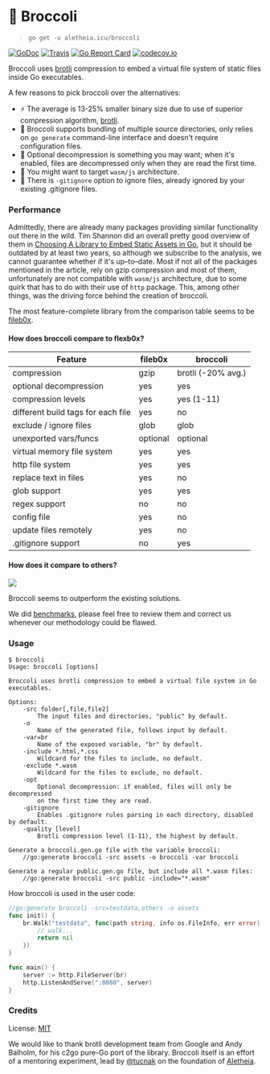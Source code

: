 # 🥦 Broccoli
> `go get -u aletheia.icu/broccoli`

[![GoDoc](https://godoc.org/aletheia.icu/broccoli/fs?status.svg)](https://godoc.org/aletheia.icu/broccoli/fs)
[![Travis](https://travis-ci.org/aletheia-icu/broccoli.svg)](https://travis-ci.org/aletheia-icu/broccoli)
[![Go Report Card](https://goreportcard.com/badge/aletheia.icu/broccoli/fs)](https://goreportcard.com/report/aletheia.icu/broccoli/fs)
[![codecov.io](https://codecov.io/gh/aletheia-icu/broccoli/coverage.svg)](https://codecov.io/gh/aletheia-icu/broccoli)

Broccoli uses [brotli](https://github.com/google/brotli) compression to embed a
virtual file system of static files inside Go executables.

A few reasons to pick broccoli over the alternatives:

- ⚡️ The average is 13-25% smaller binary size due to use of superior
compression algorithm, [brotli](https://github.com/google/brotli).
- 💾 Broccoli supports bundling of multiple source directories, only relies on
`go generate` command-line interface and doesn't require configuration files.
- 🔑 Optional decompression is something you may want; when it's enabled, files
are decompressed only when they are read the first time.
- 🚙 You might want to target `wasm/js` architecture.
- 📰 There is `-gitignore` option to ignore files, already ignored by your
existing .gitignore files.

### Performance
Admittedly, there are already many packages providing similar functionality out
there in the wild. Tim Shannon did an overall pretty good overview of them in
[Choosing A Library to Embed Static Assets in Go](https://tech.townsourced.com/post/embedding-static-files-in-go/),
but it should be outdated by at least two years, so although we subscribe to the
analysis, we cannot guarantee whether if it's up–to–date. Most if not all of the
packages mentioned in the article, rely on gzip compression and most of them,
unfortunately are not compatible with `wasm/js` architecture, due to some quirk
that has to do with their use of `http` package. This, among other things, was
the driving force behind the creation of broccoli.

The most feature-complete library from the comparison table seems to be
[fileb0x](https://github.com/UnnoTed/fileb0x).

#### How does broccoli compare to flexb0x?
Feature                               | fileb0x             | broccoli
---------------------                 | -----------         | ------------------
compression                           | gzip                | brotli (-20% avg.)
optional decompression                | yes                 | yes
compression levels                    | yes                 | yes (1-11)
different build tags for each file    | yes                 | no
exclude / ignore files                | glob                | glob
unexported vars/funcs                 | optional            | optional
virtual memory file system            | yes                 | yes
http file system                      | yes                 | yes
replace text in files                 | yes                 | no
glob support                          | yes                 | yes
regex support                         | no                  | no
config file                           | yes                 | no
update files remotely                 | yes                 | no
.gitignore support                    | no                  | yes

#### How does it compare to others?
![](https://i.imgur.com/vB9Miae.png)

Broccoli seems to outperform the existing solutions.

We did [benchmarks](https://vcs.aletheia.icu/lads/broccoli-bench), please feel
free to review them and correct us whenever our methodology could be flawed.

### Usage
```
$ broccoli
Usage: broccoli [options]

Broccoli uses brotli compression to embed a virtual file system in Go executables.

Options:
	-src folder[,file,file2]
		The input files and directories, "public" by default.
	-o
		Name of the generated file, follows input by default.
	-var=br
		Name of the exposed variable, "br" by default.
	-include *.html,*.css
		Wildcard for the files to include, no default.
	-exclude *.wasm
		Wildcard for the files to exclude, no default.
	-opt
		Optional decompression: if enabled, files will only be decompressed
		on the first time they are read.
	-gitignore
		Enables .gitignore rules parsing in each directory, disabled by default.
	-quality [level]
		Brotli compression level (1-11), the highest by default.

Generate a broccoli.gen.go file with the variable broccoli:
	//go:generate broccoli -src assets -o broccoli -var broccoli

Generate a regular public.gen.go file, but include all *.wasm files:
	//go:generate broccoli -src public -include="*.wasm"
```

How broccoli is used in the user code:
```go
//go:generate broccoli -src=testdata,others -o assets
func init() {
	br.Walk("testdata", func(path string, info os.FileInfo, err error) error {
		// walk...
		return nil
	})
}

func main() {
	server := http.FileServer(br)
	http.ListenAndServe(":8080", server)
}
```

### Credits
License: [MIT](https://vcs.aletheia.icu/lads/broccoli/src/branch/master/LICENSE)

We would like to thank brotli development team from Google and Andy Balholm, for
his c2go pure-Go port of the library. Broccoli itself is an effort of a mentoring
experiment, lead by [@tucnak](https://github.com/tucnak) on the foundation of
[Aletheia](https://aletheia.icu).
